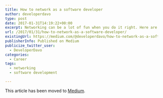 ```yaml
---
title: How to network as a software developer
author: developerdavo
type: post
date: 2017-01-31T14:19:22+00:00
excerpt: Networking can be a lot of fun when you do it right. Here are some networking tips that I used that lead to a job offer!
url: /2017/01/31/how-to-network-as-a-software-developer/
existingUrl: https://medium.com/@developerdavo/how-to-network-as-a-software-developer-2bab6cba09fc
publisherInfo: Published on Medium
publicize_twitter_user:
  - DeveloperDavo
categories:
  - Career
tags:
  - networking
  - software development

---
```

This article has been moved to [Medium](https://medium.com/@developerdavo/how-to-network-as-a-software-developer-2bab6cba09fc).
